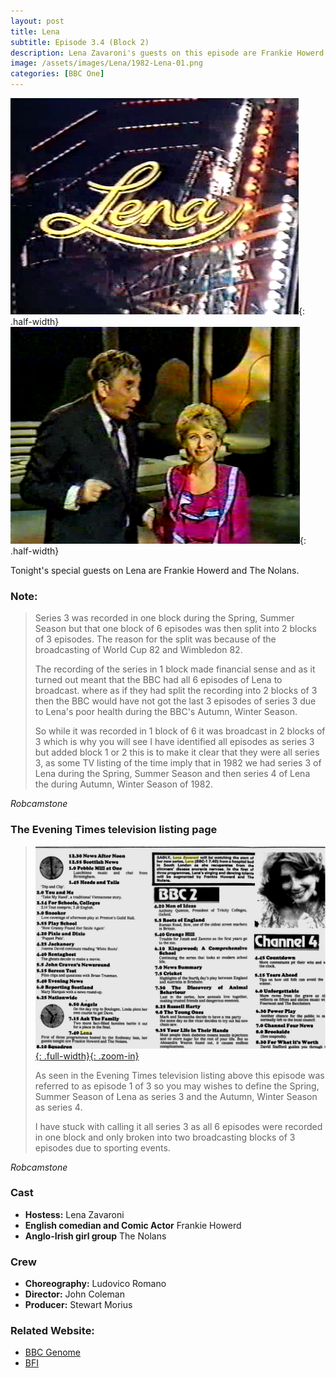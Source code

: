 ```yaml
---
layout: post
title: Lena
subtitle: Episode 3.4 (Block 2)
description: Lena Zavaroni's guests on this episode are Frankie Howerd and The Nolans.
image: /assets/images/Lena/1982-Lena-01.png
categories: [BBC One]
---
```


![](/assets/images/Lena/1982-Lena-01.png){: .half-width}
![](/assets/images/Lena/1982-Lena-02.png){: .half-width}

Tonight's special guests on Lena are Frankie Howerd and The Nolans.

### Note:
> Series 3 was recorded in one block during the Spring, Summer Season but that one block of 6 episodes was then split into 2 blocks of 3 episodes. The reason for the split was because of the broadcasting of World Cup 82 and Wimbledon 82.
>
> The recording of the series in 1 block made financial sense and as it turned out meant that the BBC had all 6 episodes of Lena to broadcast. where as if they had split the recording into 2 blocks of 3 then the BBC would have not got the last 3 episodes of series 3 due to Lena's poor health during the BBC's Autumn, Winter Season.
>
> So while it was recorded in 1 block of 6 it was broadcast in 2 blocks of 3 which is why you will see I have identified all episodes as series 3 but added block 1 or 2 this is to make it clear that they were all series 3, as some TV listing of the time imply that in 1982 we had series 3 of Lena during the Spring, Summer Season and then series 4 of Lena the during Autumn, Winter Season of 1982.

<cite>Robcamstone</cite>

### The Evening Times television listing page
> [![](/assets/images/newspapers/1982-11-30-the-evening-times.png){: .full-width}{: .zoom-in}](/assets/images/newspapers/1982-11-30-the-evening-times.png)
>
> As seen in the Evening Times television listing above this episode was referred to as episode 1 of 3 so you may wishes to define the Spring, Summer Season of Lena as series 3 and the Autumn, Winter Season as series 4.
>
> I have stuck with calling it all series 3 as all 6 episodes were recorded in one block and only broken into two broadcasting blocks of 3 episodes due to sporting events.

<cite>Robcamstone</cite>

### Cast
* **Hostess:** Lena Zavaroni
* **English comedian and Comic Actor** Frankie Howerd
* **Anglo-Irish girl group** The Nolans

### Crew
* **Choreography:** Ludovico Romano
* **Director:** John Coleman
* **Producer:** Stewart Morius

### Related Website:
* [BBC Genome](https://genome.ch.bbc.co.uk/3b75c60613af4a36b945b73e3adf3408)
* [BFI](http://explore.bfi.org.uk/4ce2b790cfbac)


